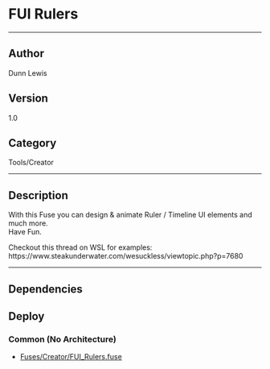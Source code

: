 # FUI Rulers
___

## Author
Dunn Lewis

## Version
1.0

## Category
Tools/Creator

___

## Description
<p>With this Fuse you can design & animate Ruler / Timeline UI elements and much more.<br>
Have Fun.</p>

<p>Checkout this thread on WSL for examples:<br>
https://www.steakunderwater.com/wesuckless/viewtopic.php?p=7680</p>

___

## Dependencies

## Deploy

### Common (No Architecture)

<ul>
<li><a href="https://gitlab.com/WeSuckLess/Reactor/-/blob/master/Atoms/com.DunnLewis.FUI_Rulers/Fuses/Creator/FUI_Rulers.fuse?ref_type=heads">Fuses/Creator/FUI_Rulers.fuse</a></li>
</ul>
